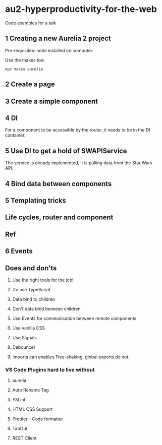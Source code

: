 # au2-hyperproductivity-for-the-web

Code examples for a talk

## 1 Creating a new Aurelia 2 project

Pre-requisites: node installed on computer.

Use the makes tool.

```npx makes aurelia```

## 2 Create a page

## 3 Create a simple component

## 4 DI

For a component to be accessible by the router, it needs to be in the DI container.

## 5 Use DI to get a hold of SWAPIService

The service is already implemented, it is pulling data from the Star Wars API.

## 4 Bind data between components

## 5 Templating tricks

## Life cycles, router and component

## Ref

## 6 Events


## Does and don'ts

1. Use the right tools for the job!

1. Do use TypeScript

1. Data bind to children

1. Don't data bind between children

1. Use Events for communication between remote components

1. Use vanilla CSS

1. Use Signals

1. Debounce!

1. Imports can enables Tree-shaking, global exports do not.

### VS Code Plugins hard to live without

1. aurelia

1. Auto Rename Tag

1. ESLint

1. HTML CSS Support

1. Prettier - Code formatter

1. TabOut

1. REST Client
